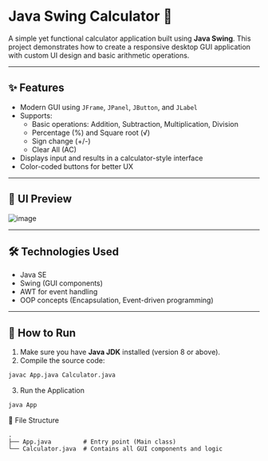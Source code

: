 # Java Swing Calculator 🧮

A simple yet functional calculator application built using **Java Swing**. This project demonstrates how to create a responsive desktop GUI application with custom UI design and basic arithmetic operations.

---

## ✨ Features

- Modern GUI using `JFrame`, `JPanel`, `JButton`, and `JLabel`
- Supports:
  - Basic operations: Addition, Subtraction, Multiplication, Division
  - Percentage (%) and Square root (√)
  - Sign change (+/-)
  - Clear All (AC)
- Displays input and results in a calculator-style interface
- Color-coded buttons for better UX

---

## 📸 UI Preview

![image](https://github.com/user-attachments/assets/da52fdb0-aed1-430f-a0c5-ceb97843b02b)



---

## 🛠️ Technologies Used

- Java SE
- Swing (GUI components)
- AWT for event handling
- OOP concepts (Encapsulation, Event-driven programming)

---

## 🚀 How to Run

1. Make sure you have **Java JDK** installed (version 8 or above).
2. Compile the source code:

```bash
javac App.java Calculator.java
```
3. Run the Application
```bash
java App
```

📂 File Structure
```
.
├── App.java         # Entry point (Main class)
└── Calculator.java  # Contains all GUI components and logic

